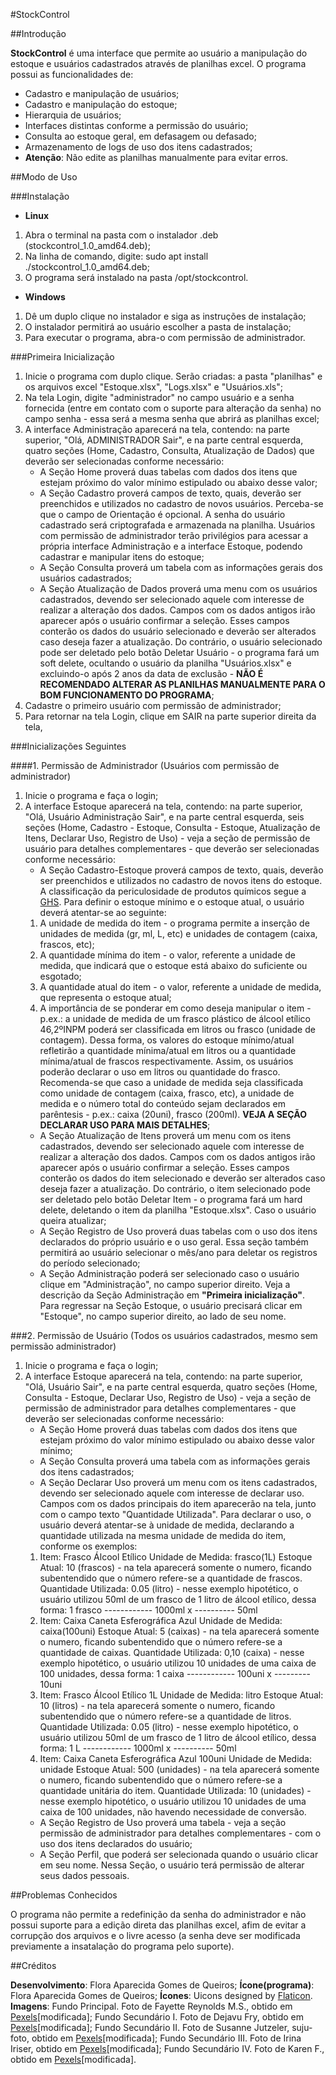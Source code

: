 #StockControl

##Introdução

**StockControl** é uma interface que permite ao usuário a manipulação do estoque e usuários cadastrados através de planilhas excel. O programa possui as funcionalidades de:

* Cadastro e manipulação de usuários;
* Cadastro e manipulação do estoque;
* Hierarquia de usuários;
* Interfaces distintas conforme a permissão do usuário;
* Consulta ao estoque geral, em defasagem ou defasado;
* Armazenamento de logs de uso dos itens cadastrados;
* **Atenção**: Não edite as planilhas manualmente para evitar erros.

##Modo de Uso

###Instalação
   * **Linux**
   1. Abra o terminal na pasta com o instalador .deb (stockcontrol_1.0_amd64.deb);
   2. Na linha de comando, digite: sudo apt install ./stockcontrol_1.0_amd64.deb;
   3. O programa será instalado na pasta /opt/stockcontrol.
   
   * **Windows**
   1. Dê um duplo clique no instalador e siga as instruções de instalação;
   2. O instalador permitirá ao usuário escolher a pasta de instalação;
   3. Para executar o programa, abra-o com permissão de administrador.

###Primeira Inicialização

1. Inicie o programa com duplo clique. Serão criadas: a pasta "planilhas" e os arquivos excel "Estoque.xlsx", "Logs.xlsx" e "Usuários.xls";
2. Na tela Login, digite "administrador" no campo usuário e a senha fornecida (entre em contato com o suporte para alteração da senha) no campo senha - essa será a mesma senha que abrirá as planilhas excel;
3. A interface Administração aparecerá na tela, contendo: na parte superior, "Olá, ADMINISTRADOR  Sair", e na parte central esquerda, quatro seções (Home, Cadastro, Consulta, Atualização de Dados) que deverão ser selecionadas conforme necessário:
   * A Seção Home proverá duas tabelas com dados dos itens que estejam próximo do valor mínimo estipulado ou abaixo desse valor;
   * A Seção Cadastro proverá campos de texto, quais, deverão ser preenchidos e utilizados no cadastro de novos usuários. Perceba-se que o campo de Orientação é opcional. A senha do usuário cadastrado será criptografada e armazenada na planilha. Usuários com permissão de administrador terão privilégios para acessar a própria interface Administração e a interface Estoque, podendo cadastrar e manipular itens do estoque;
   * A Seção Consulta proverá um tabela com as informações gerais dos usuários cadastrados;
   * A Seção Atualização de Dados proverá uma menu com os usuários cadastrados, devendo ser selecionado aquele com interesse de realizar a alteração dos dados. Campos com os dados antigos irão aparecer após o usuário confirmar a seleção. Esses campos conterão os dados do usuário selecionado e deverão ser alterados caso deseja fazer a atualização. Do contrário, o usuário selecionado pode ser deletado pelo botão Deletar Usuário - o programa fará um soft delete, ocultando o usuário da planilha "Usuários.xlsx" e excluindo-o após 2 anos da data de exclusão - **NÃO É RECOMENDADO ALTERAR AS PLANILHAS MANUALMENTE PARA O BOM FUNCIONAMENTO DO PROGRAMA**;
4. Cadastre o primeiro usuário com permissão de administrador;
5. Para retornar na tela Login, clique em SAIR na parte superior direita da tela,

###Inicializações Seguintes

####1. Permissão de Administrador
(Usuários com permissão de administrador)

1. Inicie o programa e faça o login;
2. A interface Estoque aparecerá na tela, contendo: na parte superior, "Olá, Usuário  Administração  Sair", e na parte central esquerda, seis seções (Home, Cadastro - Estoque, Consulta - Estoque, Atualização de Itens, Declarar Uso, Registro de Uso) - veja a seção de permissão de usuário para detalhes complementares - que deverão ser selecionadas conforme necessário:
   * A Seção Cadastro-Estoque proverá campos de texto, quais, deverão ser preenchidos e utilizados no cadastro de novos itens do estoque. A classificação da periculosidade de produtos químicos segue a [GHS](https://unece.org/sites/default/files/2021-09/GHS_Rev9E_0.pdf). Para definir o estoque mínimo e o estoque atual, o usuário deverá atentar-se ao seguinte:
   1. A unidade de medida do item - o programa permite a inserção de unidades de medida (gr, ml, L, etc) e unidades de contagem (caixa, frascos, etc);
   2. A quantidade mínima do item - o valor, referente a unidade de medida, que indicará que o estoque está abaixo do suficiente ou esgotado;
   3. A quantidade atual do item - o valor, referente a unidade de medida, que representa o estoque atual;
   4. A importância de se ponderar em como deseja manipular o item - p.ex.: a unidade de medida de um frasco plástico de álcool etílico 46,2ºINPM poderá ser classificada em litros ou frasco (unidade de contagem). Dessa forma, os valores do estoque mínimo/atual refletirão a quantidade mínima/atual em litros ou a quantidade mínima/atual de frascos respectivamente. Assim, os usuários poderão declarar o uso em litros ou quantidade do frasco. Recomenda-se que caso a unidade de medida seja classificada como unidade de contagem (caixa, frasco, etc), a unidade de medida e o número total do conteúdo sejam declarados em parêntesis - p.ex.: caixa (20uni), frasco (200ml). **VEJA A SEÇÃO DECLARAR USO PARA MAIS DETALHES**;
   * A Seção Atualização de Itens proverá um menu com os itens cadastrados, devendo ser selecionado aquele com interesse de realizar a alteração dos dados. Campos com os dados antigos irão aparecer após o usuário confirmar a seleção. Esses campos conterão os dados do item selecionado e deverão ser alterados caso deseja fazer a atualização. Do contrário, o item selecionado pode ser deletado pelo botão Deletar Item - o programa fará um hard delete, deletando o item da planilha "Estoque.xlsx". Caso o usuário queira atualizar;
   * A Seção Registro de Uso proverá duas tabelas com o uso dos itens declarados do próprio usuário e o uso geral. Essa seção também permitirá ao usuário selecionar o mês/ano para deletar os registros do período selecionado;
   * A Seção Administração poderá ser selecionado caso o usuário clique em "Administração", no campo superior direito. Veja a descrição da Seção Administração em **"Primeira inicialização"**. Para regressar na Seção Estoque, o usuário precisará clicar em "Estoque", no campo superior direito, ao lado de seu nome.
   
###2. Permissão de Usuário
(Todos os usuários cadastrados, mesmo sem permissão administrador)

1. Inicie o programa e faça o login;
2. A interface Estoque aparecerá na tela, contendo: na parte superior, "Olá, Usuário Sair", e na parte central esquerda, quatro seções (Home, Consulta - Estoque, Declarar Uso, Registro de Uso) - veja a seção de permissão de administrador para detalhes complementares - que deverão ser selecionadas conforme necessário:
   * A Seção Home proverá duas tabelas com dados dos itens que estejam próximo do valor mínimo estipulado ou abaixo desse valor mínimo;
   * A Seção Consulta proverá uma tabela com as informações gerais dos itens cadastrados;
   * A Seção Declarar Uso proverá um menu com os itens cadastrados, devendo ser selecionado aquele com interesse de declarar uso. Campos com os dados principais do item aparecerão na tela, junto com o campo texto "Quantidade Utilizada". Para declarar o uso, o usuário deverá atentar-se à unidade de medida, declarando a quantidade utilizada na mesma unidade de medida do item, conforme os exemplos:
   1. Item: Frasco Álcool Etílico
      Unidade de Medida: frasco(1L)
      Estoque Atual: 10 (frascos) - na tela aparecerá somente o numero, ficando subentendido que o número refere-se a quantidade de frascos. 
      Quantidade Utilizada: 0.05 (litro) - nesse exemplo hipotético, o usuário utilizou 50ml de um frasco de 1 litro de álcool etílico, dessa forma:
                                             1 frasco  ------------ 1000ml
                                                 x      ----------   50ml
   2. Item: Caixa Caneta Esferográfica Azul
      Unidade de Medida: caixa(100uni)
      Estoque Atual: 5 (caixas) - na tela aparecerá somente o numero, ficando subentendido que o número refere-se a quantidade de caixas. 
      Quantidade Utilizada: 0,10 (caixa) - nesse exemplo hipotético, o usuário utilizou 10 unidades de uma caixa de 100 unidades, dessa forma:
                                             1 caixa  ------------ 100uni
                                                 x      ---------   10uni                                           
   3. Item: Frasco Álcool Etílico 1L
      Unidade de Medida: litro
      Estoque Atual: 10 (litros) - na tela aparecerá somente o numero, ficando subentendido que o número refere-se a quantidade de litros. 
      Quantidade Utilizada: 0.05 (litro) - nesse exemplo hipotético, o usuário utilizou 50ml de um frasco de 1 litro de álcool etílico, dessa forma:
                                             1 L  ------------ 1000ml
                                              x    ----------   50ml
   4. Item: Caixa Caneta Esferográfica Azul 100uni
      Unidade de Medida: unidade
      Estoque Atual: 500 (unidades) - na tela aparecerá somente o numero, ficando subentendido que o número refere-se a quantidade unitária do item. 
      Quantidade Utilizada: 10 (unidades) - nesse exemplo hipotético, o usuário utilizou 10 unidades de uma caixa de 100 unidades, não havendo necessidade de conversão.
   * A Seção Registro de Uso proverá uma tabela - veja a seção permissão de administrador para detalhes complementares - com o uso dos itens declarados do usuário;
   * A Seção Perfil, que poderá ser selecionada quando o usuário clicar em seu nome. Nessa Seção, o usuário terá permissão de alterar seus dados pessoais.
   
##Problemas Conhecidos

O programa não permite a redefinição da senha do administrador e não possui suporte para a edição direta das planilhas excel, afim de evitar a corrupção dos arquivos e o livre acesso (a senha deve ser modificada previamente a insatalação do programa pelo suporte).

##Créditos

**Desenvolvimento**: Flora Aparecida Gomes de Queiros;
**Ícone(programa)**: Flora Aparecida Gomes de Queiros;
**Ícones**: Uicons designed by [Flaticon](https://www.flaticon.com/uicons).
**Imagens**: 
    Fundo Principal. Foto de Fayette Reynolds M.S., obtido em [Pexels](https://www.pexels.com/pt-br/foto/colorida-cheio-de-cor-ciencia-celula-11198503/)[modificada];
        Fundo Secundário I. Foto de Dejavu Fry, obtido em [Pexels](https://www.pexels.com/pt-br/foto/flora-crescimento-aumento-floracao-12171685/)[modificada];
    Fundo Secundário II. Foto de Susanne Jutzeler, suju-foto, obtido em [Pexels](https://www.pexels.com/pt-br/foto/campo-de-girassol-amarelo-foco-raso-sob-o-ceu-ensolarado-1169084/)[modificada];
       Fundo Secundário III. Foto de Irina Iriser, obtido em [Pexels](https://www.pexels.com/pt-br/foto/foto-de-flores-em-close-up-2534524/)[modificada];
    Fundo Secundário IV. Foto de Karen F., obtido em [Pexels](https://www.pexels.com/pt-br/foto/jardim-petalas-flor-rosa-9250754/)[modificada].

 

